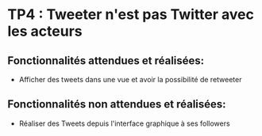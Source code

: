 # TP4 : Tweeter n'est pas Twitter avec les acteurs

## Fonctionnalités attendues et réalisées:
- Afficher des tweets dans une vue et avoir la possibilité de retweeter

## Fonctionnalités non attendues et réalisées:
- Réaliser des Tweets depuis l'interface graphique à ses followers